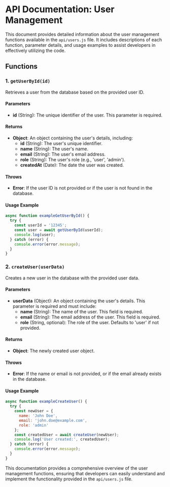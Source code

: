 # API Documentation: User Management

This document provides detailed information about the user management functions available in the `api/users.js` file. It includes descriptions of each function, parameter details, and usage examples to assist developers in effectively utilizing the code.

## Functions

### 1. `getUserById(id)`

Retrieves a user from the database based on the provided user ID.

#### Parameters
- **id** (String): The unique identifier of the user. This parameter is required.

#### Returns
- **Object**: An object containing the user's details, including:
  - **id** (String): The user's unique identifier.
  - **name** (String): The user's name.
  - **email** (String): The user's email address.
  - **role** (String): The user's role (e.g., 'user', 'admin').
  - **createdAt** (Date): The date the user was created.

#### Throws
- **Error**: If the user ID is not provided or if the user is not found in the database.

#### Usage Example
```javascript
async function exampleGetUserById() {
  try {
    const userId = '12345';
    const user = await getUserById(userId);
    console.log(user);
  } catch (error) {
    console.error(error.message);
  }
}
```

### 2. `createUser(userData)`

Creates a new user in the database with the provided user data.

#### Parameters
- **userData** (Object): An object containing the user's details. This parameter is required and must include:
  - **name** (String): The name of the user. This field is required.
  - **email** (String): The email address of the user. This field is required.
  - **role** (String, optional): The role of the user. Defaults to 'user' if not provided.

#### Returns
- **Object**: The newly created user object.

#### Throws
- **Error**: If the name or email is not provided, or if the email already exists in the database.

#### Usage Example
```javascript
async function exampleCreateUser() {
  try {
    const newUser = {
      name: 'John Doe',
      email: 'john.doe@example.com',
      role: 'admin'
    };
    const createdUser = await createUser(newUser);
    console.log('User created:', createdUser);
  } catch (error) {
    console.error(error.message);
  }
}
```

This documentation provides a comprehensive overview of the user management functions, ensuring that developers can easily understand and implement the functionality provided in the `api/users.js` file.